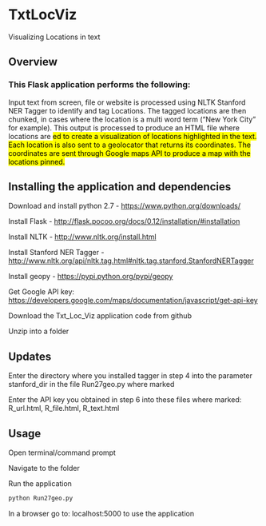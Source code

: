 # TxtLocViz
Visualizing Locations in text

## Overview

### This Flask application performs the following:
Input text from screen, file or website is processed using NLTK Stanford NER Tagger to identify and tag Locations.
The tagged locations are then chunked, in cases where the location is a multi word term (“New York City” for example).
This output is processed to produce an HTML file where locations are <mark>ed to create a visualization of locations highlighted in the text.
Each location is also sent to a geolocator that returns its coordinates. The coordinates are sent through Google maps API to produce a map with the locations pinned.


## Installing the application and dependencies

Download and install python 2.7 - https://www.python.org/downloads/

Install Flask - http://flask.pocoo.org/docs/0.12/installation/#installation

Install NLTK - http://www.nltk.org/install.html

Install Stanford NER Tagger - http://www.nltk.org/api/nltk.tag.html#nltk.tag.stanford.StanfordNERTagger

Install geopy - https://pypi.python.org/pypi/geopy

Get Google API key: https://developers.google.com/maps/documentation/javascript/get-api-key

Download the Txt_Loc_Viz application code from github <link>

Unzip into a folder

## Updates

Enter the directory where you installed tagger in step 4 into the parameter stanford_dir in the file Run27geo.py where marked

Enter the API key you obtained in step 6 into these files where marked: R_url.html, R_file.html, R_text.html

## Usage

Open terminal/command prompt

Navigate to the folder

Run the application
```bash
python Run27geo.py
```

In a browser go to: localhost:5000 to use the application
